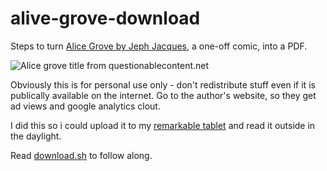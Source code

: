 # alive-grove-download
Steps to turn [Alice Grove by Jeph Jacques](https://www.questionablecontent.net/alice1.html), a one-off comic, into a PDF.  

![Alice grove title from questionablecontent.net](https://www.questionablecontent.net/images/alice/aglogo.png)

Obviously this is for personal use only - don't redistribute stuff even if it is publically available on the internet.  Go to the author's website, so they get ad views and google analytics clout.

I did this so i could upload it to my [remarkable tablet](https://remarkable.com/) and read it outside in the daylight.

Read [download.sh](https://github.com/sethbattin/alive-grove-download/blob/main/download.sh) to follow along.
